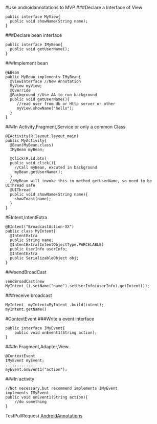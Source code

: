 #Use androidannotations to MVP
###Declare a Interface of View
```
public interface MyView{
  public void showName(String name);
}
```
###Declare bean interface
```
public interface IMyBean{
  public void getUserName();
}
```
###Implement bean
```
@EBean
public MyBean implements IMyBean{
  @ViewInterface //New Annotation
  MyView myView;
  @Override
  @Background //Use AA to run background
  public void getUserName(){
     //read user from db or Http server or other
     myView.showName("hello");
  }
}
```
###In Activity,Fragment,Service or only a common Class
```
@EActivity(R.layout.layout_main)
public MyActivity{
  @Bean(MyBean.class)
  IMyBean myBean;
  
  @Click(R.id.btn)
  public void click(){
    //Call myBean, excuted in background
    myBean.getUserName();
  }
  //MyBean will invoke this in method getUserName, so need to be UIThread safe
  @UIThread
  public void showName(String name){
    showToast(name);
  }
}
```
#EIntent,IntentExtra
```
@EIntent("BroadcastAction-XX")
public class MyIntent{
  @IntentExtra
  public String name;
  @IntentExtra(IntentObjectType.PARCELABLE)
  public UserInfo userInfo;
  @IntentExtra
  public SerializableObject obj;
}
```
###sendBroadCast
```
sendBroadCast(new MyIntent_().setName("name").setUserInfo(userInfo).getIntent());
```
###receive broadcast
```
MyIntent_ myIntent=MyIntent_.build(intent);
myIntent.getName()
```
#ContextEvent
###Write a event interface
```
public interface IMyEvent{
	public void onEvent1(String action);
}
```
###In Fragment,Adapter,View..
```
@ContextEvent
IMyEvent myEvent;
.............
myEvent.onEvent1("action");

```
###In activity
```
//Not necessary,but recommend implements IMyEvent
implements IMyEvent
public void onEvent1(String action){
	//do something
}
```
TestPullRequest
[AndroidAnnotations](http://androidannotations.org/)
